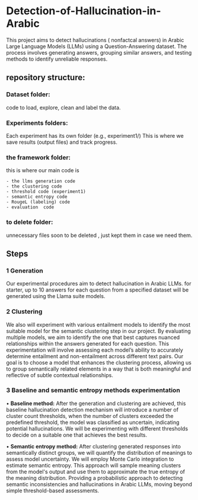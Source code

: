 # Detection-of-Hallucination-in-Arabic

This project aims to detect hallucinations ( nonfactcal answers) in Arabic Large Language Models (LLMs) using a Question-Answering dataset. The process involves generating answers, grouping similar answers, and testing methods to identify unreliable responses.

## repository structure:

### Dataset folder:

code to load, explore, clean and label the data.

### Experiments folders:

Each experiment has its own folder (e.g., experiment1/)
This is where we save results (output files) and track progress.

### the framework folder:

this is where our main code is

    - the llms generation code 
    - the clustering code
    - threshold code (experiment1)
    - semantic entropy code 
    - RougeL (labeling) code
    - evaluation  code 

### to delete folder:

unnecessary files soon to be deleted , just kept them in case we need them.

## Steps

### 1 Generation
Our experimental procedures aim to detect hallucination in Arabic LLMs. for starter, up to 10 answers for each question from a specified dataset will be generated using the Llama suite models.  

### 2 Clustering
We also will experiment with various entailment models to identify the most suitable model for the semantic clustering step in our project. By evaluating multiple models, we aim to identify the one that best captures nuanced relationships within the answers generated for each question. This experimentation will involve assessing each model’s ability to accurately determine entailment and non-entailment across different text pairs. Our goal is to choose a model that enhances the clustering process, allowing us to group semantically related elements in a way that is both meaningful and reflective of subtle contextual relationships.

### 3 Baseline and semantic entropy methods experimentation

•	**Baseline method:** After the generation and clustering are achieved,  this baseline hallucination detection mechanism will introduce a number of cluster count thresholds, when the number of clusters exceeded the predefined threshold, the model was classified as uncertain, indicating potential hallucinations. We will be experimenting with different thresholds to decide on a suitable one that achieves the best results. 

•	**Semantic entropy method:** After clustering generated responses into semantically distinct groups, we will quantify the distribution of meanings to assess model uncertainty. We will employ Monte Carlo integration to estimate semantic entropy. This approach will sample meaning clusters from the model's output and use them to approximate the true entropy of the meaning distribution. Providing a probabilistic approach to detecting semantic inconsistencies and hallucinations in Arabic LLMs, moving beyond simple threshold-based assessments.


